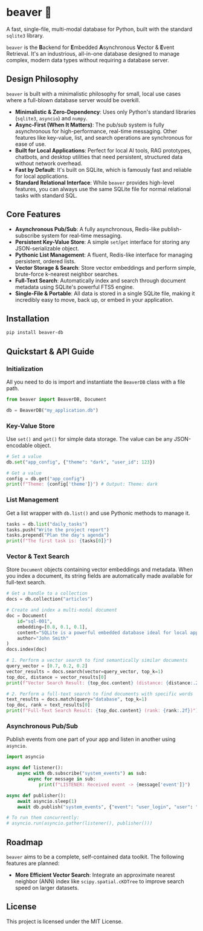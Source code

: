 # beaver 🦫

A fast, single-file, multi-modal database for Python, built with the standard `sqlite3` library.

`beaver` is the **B**ackend for **E**mbedded **A**synchronous **V**ector & **E**vent Retrieval. It's an industrious, all-in-one database designed to manage complex, modern data types without requiring a database server.

## Design Philosophy

`beaver` is built with a minimalistic philosophy for small, local use cases where a full-blown database server would be overkill.

  - **Minimalistic & Zero-Dependency**: Uses only Python's standard libraries (`sqlite3`, `asyncio`) and `numpy`.
  - **Async-First (When It Matters)**: The pub/sub system is fully asynchronous for high-performance, real-time messaging. Other features like key-value, list, and search operations are synchronous for ease of use.
  - **Built for Local Applications**: Perfect for local AI tools, RAG prototypes, chatbots, and desktop utilities that need persistent, structured data without network overhead.
  - **Fast by Default**: It's built on SQLite, which is famously fast and reliable for local applications.
  - **Standard Relational Interface**: While `beaver` provides high-level features, you can always use the same SQLite file for normal relational tasks with standard SQL.

## Core Features

  - **Asynchronous Pub/Sub**: A fully asynchronous, Redis-like publish-subscribe system for real-time messaging.
  - **Persistent Key-Value Store**: A simple `set`/`get` interface for storing any JSON-serializable object.
  - **Pythonic List Management**: A fluent, Redis-like interface for managing persistent, ordered lists.
  - **Vector Storage & Search**: Store vector embeddings and perform simple, brute-force k-nearest neighbor searches.
  - **Full-Text Search**: Automatically index and search through document metadata using SQLite's powerful FTS5 engine.
  - **Single-File & Portable**: All data is stored in a single SQLite file, making it incredibly easy to move, back up, or embed in your application.

## Installation

```bash
pip install beaver-db
```

## Quickstart & API Guide

### Initialization

All you need to do is import and instantiate the `BeaverDB` class with a file path.

```python
from beaver import BeaverDB, Document

db = BeaverDB("my_application.db")
```

### Key-Value Store

Use `set()` and `get()` for simple data storage. The value can be any JSON-encodable object.

```python
# Set a value
db.set("app_config", {"theme": "dark", "user_id": 123})

# Get a value
config = db.get("app_config")
print(f"Theme: {config['theme']}") # Output: Theme: dark
```

### List Management

Get a list wrapper with `db.list()` and use Pythonic methods to manage it.

```python
tasks = db.list("daily_tasks")
tasks.push("Write the project report")
tasks.prepend("Plan the day's agenda")
print(f"The first task is: {tasks[0]}")
```

### Vector & Text Search

Store `Document` objects containing vector embeddings and metadata. When you index a document, its string fields are automatically made available for full-text search.

```python
# Get a handle to a collection
docs = db.collection("articles")

# Create and index a multi-modal document
doc = Document(
    id="sql-001",
    embedding=[0.8, 0.1, 0.1],
    content="SQLite is a powerful embedded database ideal for local apps.",
    author="John Smith"
)
docs.index(doc)

# 1. Perform a vector search to find semantically similar documents
query_vector = [0.7, 0.2, 0.2]
vector_results = docs.search(vector=query_vector, top_k=1)
top_doc, distance = vector_results[0]
print(f"Vector Search Result: {top_doc.content} (distance: {distance:.2f})")

# 2. Perform a full-text search to find documents with specific words
text_results = docs.match(query="database", top_k=1)
top_doc, rank = text_results[0]
print(f"Full-Text Search Result: {top_doc.content} (rank: {rank:.2f})")
```

### Asynchronous Pub/Sub

Publish events from one part of your app and listen in another using `asyncio`.

```python
import asyncio

async def listener():
    async with db.subscribe("system_events") as sub:
        async for message in sub:
            print(f"LISTENER: Received event -> {message['event']}")

async def publisher():
    await asyncio.sleep(1)
    await db.publish("system_events", {"event": "user_login", "user": "alice"})

# To run them concurrently:
# asyncio.run(asyncio.gather(listener(), publisher()))
```

## Roadmap

`beaver` aims to be a complete, self-contained data toolkit. The following features are planned:

  - **More Efficient Vector Search**: Integrate an approximate nearest neighbor (ANN) index like `scipy.spatial.cKDTree` to improve search speed on larger datasets.

## License

This project is licensed under the MIT License.
